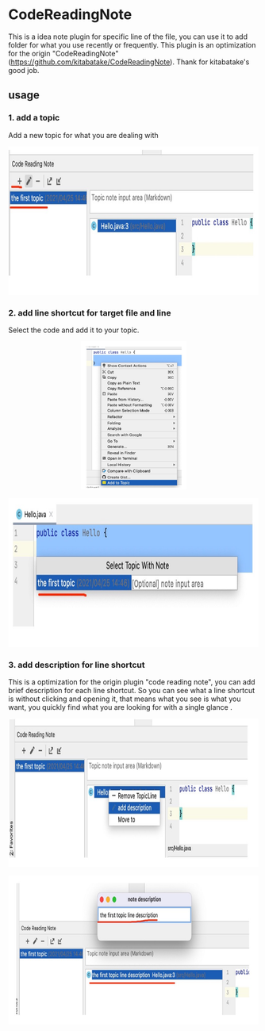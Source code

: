 # CodeReadingNote
This is a  idea note plugin  for specific line of the file, you can use it to add folder for what you  use recently or frequently.  This plugin is  an optimization for the origin "CodeReadingNote" (https://github.com/kitabatake/CodeReadingNote). Thank for kitabatake's good job.


## usage 

### 1. add a topic  

Add a new topic for what you are dealing with
<p align="center">
  <img src="pic/addTopic.jpg" height="300"  />
</p>

### 2. add line shortcut for target file and line 

Select the code and  add it to your topic.
<p align="center">
  <img src="pic/addLineShortcut.jpg" height="300"  />
</p>

<p align="center">
  <img src="pic/addLineShortcut2.jpg" height="300"  />
</p>


### 3. add description for line shortcut

This is a optimization for the origin plugin "code reading note", you can add brief description for each line shortcut. So you can see what a line shortcut is without clicking and opening it, that means what you see is what you want, you quickly find what you are looking for  with a single glance .

<p align="center">
  <img src="pic/addDesc1.jpg" height="300"  />
</p>
<p align="center">
  <img src="pic/addDesc2.jpg" height="300"  />
</p>
